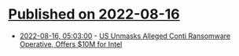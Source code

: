# [Published on 2022-08-16](index.md)

* [2022-08-16, 05:03:00](https://soylentnews.org/article.pl?sid=22/08/14/2126201&from=rss) - [US Unmasks Alleged Conti Ransomware Operative, Offers $10M for Intel](https://soylentnews.org/article.pl?sid=22/08/14/2126201&from=rss)
